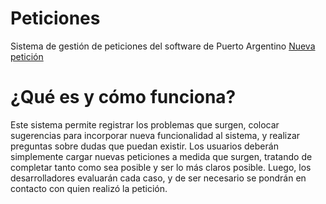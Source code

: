 # Peticiones #

Sistema de gestión de peticiones del software de Puerto Argentino
[Nueva petición](https://code.google.com/p/puerto-argentino/issues/list)


# ¿Qué es y cómo funciona? #

Este sistema permite registrar los problemas que surgen, colocar sugerencias para incorporar nueva funcionalidad al sistema, y realizar preguntas sobre dudas que puedan existir.
Los usuarios deberán simplemente cargar nuevas peticiones a medida que surgen, tratando de completar tanto como sea posible y ser lo más claros posible. Luego, los desarrolladores evaluarán cada caso, y de ser necesario se pondrán en contacto con quien realizó la petición.